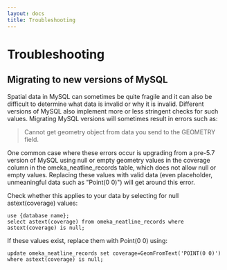 ```yaml
---
layout: docs
title: Troubleshooting
---
```

# Troubleshooting

## Migrating to new versions of MySQL

Spatial data in MySQL can sometimes be quite fragile and it can also be difficult to determine what data is invalid or why it is invalid. Different versions of MySQL also implement more or less stringent checks for such values. Migrating MySQL versions will sometimes result in errors such as:

> Cannot get geometry object from data you send to the GEOMETRY field.

One common case where these errors occur is upgrading from a pre-5.7 version of MySQL using null or empty geometry values in the coverage column in the omeka_neatline_records table, which does not allow null or empty values. Replacing these values with valid data (even placeholder, unmeaningful data such as "Point(0 0)") will get around this error.

Check whether this applies to your data by selecting for null astext(coverage) values:

    use {database name};
    select astext(coverage) from omeka_neatline_records where astext(coverage) is null;

If these values exist, replace them with Point(0 0) using:

    update omeka_neatline_records set coverage=GeomFromText('POINT(0 0)') where astext(coverage) is null;
